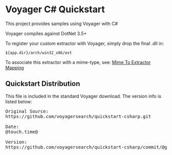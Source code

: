 Voyager C# Quickstart
========================

This project provides samples using Voyager with C#


Voyager compiles against DotNet 3.5+


To register your custom extractor with Voyager, simply drop the final .dll in:
```
${app.dir}/arch/win32_x86/ext
```

To associate this extractor with a mime-type, see: [Mime To Extractor Mapping](https://github.com/voyagersearch/quickstart-java/blob/master/docs/extractors.md#mime-to-extractor-mapping)







Quickstart Distribution
-----------------------
This file is included in the standard Voyager download.  The version info is listed below:
<pre>
Original Source: 
https://github.com/voyagersearch/quickstart-csharp.git
 
Date: 
@touch.time@

Version: 
https://github.com/voyagersearch/quickstart-csharp/commit/@githash@
</pre>














